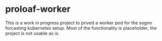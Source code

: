 # proloaf-worker
This is a work in progress project to prived a worker pod for the sogno forcasting kubernetes setup. Most of the functionality is placeholder, the project is not usable as is.